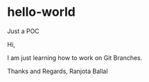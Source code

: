 # hello-world
Just a POC


Hi,

I am just learning how to work on Git Branches.

Thanks and Regards,
Ranjota Ballal
